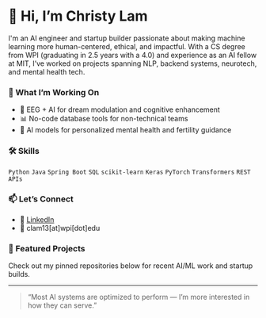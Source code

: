 # 👋 Hi, I’m Christy Lam

I'm an AI engineer and startup builder passionate about making machine learning more human-centered, ethical, and impactful. With a CS degree from WPI (graduating in 2.5 years with a 4.0) and experience as an AI fellow at MIT, I’ve worked on projects spanning NLP, backend systems, neurotech, and mental health tech.

### 🔧 What I’m Working On
- 🧠 EEG + AI for dream modulation and cognitive enhancement
- 📊 No-code database tools for non-technical teams
- 🤖 AI models for personalized mental health and fertility guidance

### 🛠️ Skills
`Python` `Java` `Spring Boot` `SQL` `scikit-learn` `Keras` `PyTorch` `Transformers` `REST APIs`

### 📫 Let’s Connect
- 💼 [LinkedIn](https://www.linkedin.com/in/christylam-swe)
- 💌 clam13[at]wpi[dot]edu

### 📌 Featured Projects
Check out my pinned repositories below for recent AI/ML work and startup builds.

---

> “Most AI systems are optimized to perform — I’m more interested in how they can serve.”
